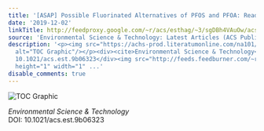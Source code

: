 ```yaml
---
title: '[ASAP] Possible Fluorinated Alternatives of PFOS and PFOA: Ready to Go?'
date: '2019-12-02'
linkTitle: http://feedproxy.google.com/~r/acs/esthag/~3/sgDBh4VAuOw/acs.est.9b06323
source: 'Environmental Science & Technology: Latest Articles (ACS Publications)'
description: '<p><img src="https://achs-prod.literatumonline.com/na101/home/literatum/publisher/achs/journals/content/esthag/0/esthag.ahead-of-print/acs.est.9b06323/20191202/images/medium/es9b06323_0002.gif"
  alt="TOC Graphic"/></p><div><cite>Environmental Science & Technology</cite></div><div>DOI:
  10.1021/acs.est.9b06323</div><img src="http://feeds.feedburner.com/~r/acs/esthag/~4/sgDBh4VAuOw"
  height="1" width="1" ...'
disable_comments: true
---
```

<p><img src="https://achs-prod.literatumonline.com/na101/home/literatum/publisher/achs/journals/content/esthag/0/esthag.ahead-of-print/acs.est.9b06323/20191202/images/medium/es9b06323_0002.gif" alt="TOC Graphic"/></p><div><cite>Environmental Science & Technology</cite></div><div>DOI: 10.1021/acs.est.9b06323</div><img src="http://feeds.feedburner.com/~r/acs/esthag/~4/sgDBh4VAuOw" height="1" width="1" ...